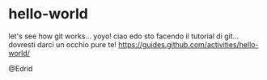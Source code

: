 # hello-world
let's see how git works...
yoyo! ciao edo sto facendo il tutorial di git... dovresti darci un occhio pure te!
https://guides.github.com/activities/hello-world/

@Edrid
